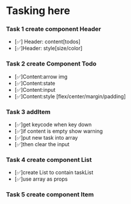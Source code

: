 # Tasking here

### Task 1 create component Header

- [✅] Header: content[todos]
- [✅]Header: style[size/color]

### Task 2 create Component Todo

- [✅]Content:arrow img
- [✅]Content:state
- [✅]Content:input
- [✅]Content:style
  [flex/center/margin/padding]

### Task 3 addItem

- [✅]get keycode when key down
- [✅]if content is empty show warning
- [✅]put new task into array
- [✅]then clear the input

### Task 4 create component List

- [✅]create List to contain taskList
- [✅]use array as props

### Task 5 create component Item
